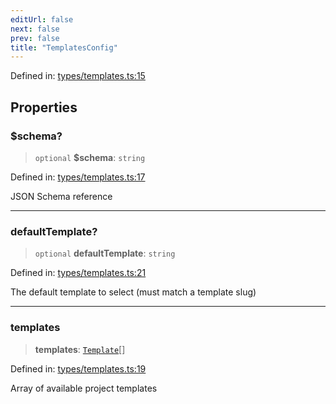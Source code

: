 ```yaml
---
editUrl: false
next: false
prev: false
title: "TemplatesConfig"
---
```


Defined in: [types/templates.ts:15](https://github.com/yashjawale/fabr/blob/2175f836f52904c60bea5117c14ee0416e76bd93/src/types/templates.ts#L15)

## Properties

### $schema?

> `optional` **$schema**: `string`

Defined in: [types/templates.ts:17](https://github.com/yashjawale/fabr/blob/2175f836f52904c60bea5117c14ee0416e76bd93/src/types/templates.ts#L17)

JSON Schema reference

***

### defaultTemplate?

> `optional` **defaultTemplate**: `string`

Defined in: [types/templates.ts:21](https://github.com/yashjawale/fabr/blob/2175f836f52904c60bea5117c14ee0416e76bd93/src/types/templates.ts#L21)

The default template to select (must match a template slug)

***

### templates

> **templates**: [`Template`](/fabr/docs/api/types/templates/interfaces/template/)[]

Defined in: [types/templates.ts:19](https://github.com/yashjawale/fabr/blob/2175f836f52904c60bea5117c14ee0416e76bd93/src/types/templates.ts#L19)

Array of available project templates
